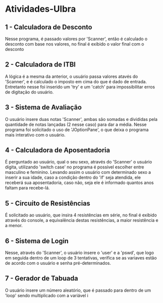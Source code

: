 # Atividades-Ulbra

## 1 - Calculadora de Desconto
Nesse programa, é passado valores por 'Scanner', então é calculado o desconto com base nos valores, no final é exibido o valor final com o desconto

## 2 - Calculadora de ITBI
A lógica é a mesma da anterior, o usuário passa valores atavés do 'Scanner', e é calculado o imposto em cima do que é dado de entrada. Entretanto nesse foi inserido um 'try' e um 'catch' para impossibilitar erros de digitação do usuário.

## 3 - Sistema de Avaliação
O usuário insere duas notas 'Scanner', ambas são somadas e divididas pela quantidade de notas lançadas (2 nesse caso) para dar a média. Nesse programa foi solicitado o uso de 'JOptionPane', o que deixa o programa mais interativo com o usuário.

## 4 - Calculadora de Aposentadoria
É perguntado ao usuário, qual o seu sexo, através do 'Scanner' o usuário digita, utilizando 'switch case' no programa é possível escolher entre masculino e feminino. Levando assim o usuário com determinado sexo a inserir a sua idade, caso a condição dentro do 'if' seja atendida, ele receberá sua aposentadoria, caso não, seja ele é informado quantos anos faltam para recebe-lá.

## 5 - Circuito de Resistências
É solicitado ao usuário, que insira 4 resistências em série, no final é exibido através do console, a equivalência destas resistências, a maior resistência e a menor.

## 6 - Sistema de Login
Nesse, através do 'Scanner', o usuário insere o 'user' e a 'pswd', que logo em seguida dentro de um loop de 3 tentativas, verifica se as variaves estão de acordo com o usuário e senha pré-determinados.

## 7 - Gerador de Tabuada
O usuário insere um número aleatório, que é passado para dentro de um 'loop' sendo multiplicado com a variável i 
